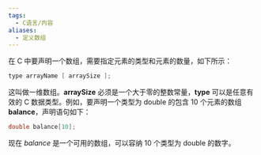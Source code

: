 ```yaml
---
tags:
  - C语言/内容
aliases:
  - 定义数组
---
```

在 C 中要声明一个数组，需要指定元素的类型和元素的数量，如下所示：

 ```c
 type arrayName [ arraySize ];
 ```

 这叫做一维数组。**arraySize** 必须是一个大于零的整数常量，**type** 可以是任意有效的 C 数据类型。例如，要声明一个类型为 double 的包含 10 个元素的数组 **balance**，声明语句如下：

 ```c
 double balance[10];
 ```

 现在 *balance* 是一个可用的数组，可以容纳 10 个类型为 double 的数字。